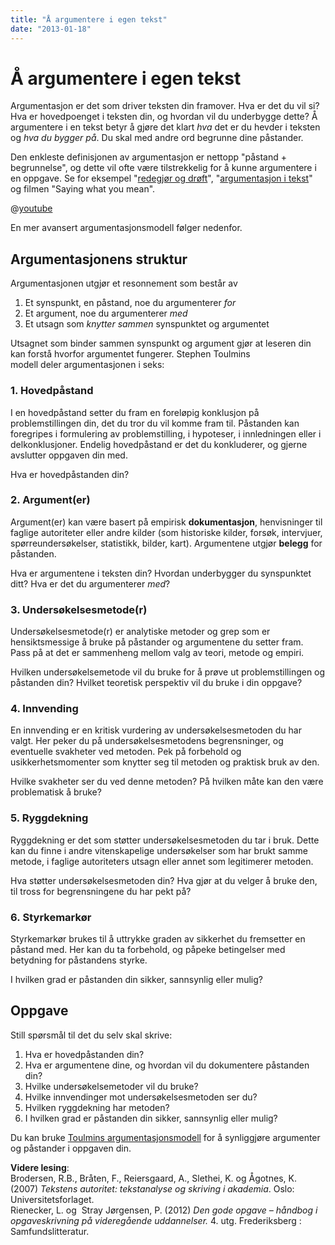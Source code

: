 ```yaml
---
title: "Å argumentere i egen tekst"
date: "2013-01-18"
---
```


# Å argumentere i egen tekst

Argumentasjon er det som driver teksten din framover. Hva er det du vil si? Hva er hovedpoenget i teksten din, og hvordan vil du underbygge dette? Å argumentere i en tekst betyr å gjøre det klart _hva_ det er du hevder i teksten og _hva du bygger på_. Du skal med andre ord begrunne dine påstander.

Den enkleste definisjonen av argumentasjon er nettopp "påstand + begrunnelse", og dette vil ofte være tilstrekkelig for å kunne argumentere i en oppgave. Se for eksempel "[redegjør og drøft](/skriving/struktur/redegjor-og-droft/)", "[argumentasjon i tekst](/lesing/argumentasjon-i-tekst/)" og filmen "Saying what you mean".

@[youtube](OWeAPxlxGnE)

En mer avansert argumentasjonsmodell følger nedenfor.

## Argumentasjonens struktur

Argumentasjonen utgjør et resonnement som består av

1. Et synspunkt, en påstand, noe du argumenterer _for_
2. Et argument, noe du argumenterer _med_
3. Et utsagn som _knytter sammen_ synspunktet og argumentet

Utsagnet som binder sammen synspunkt og argument gjør at leseren din kan forstå hvorfor argumentet fungerer. Stephen Toulmins modell deler argumentasjonen i seks:

### 1\. Hovedpåstand

I en hovedpåstand setter du fram en foreløpig konklusjon på problemstillingen din, det du tror du vil komme fram til. Påstanden kan foregripes i formulering av problemstilling, i hypoteser, i innledningen eller i delkonklusjoner. Endelig hovedpåstand er det du konkluderer, og gjerne avslutter oppgaven din med.

Hva er hovedpåstanden din?

### 2\. Argument(er)

Argument(er) kan være basert på empirisk **dokumentasjon**, henvisninger til faglige autoriteter eller andre kilder (som historiske kilder, forsøk, intervjuer, spørreundersøkelser, statistikk, bilder, kart). Argumentene utgjør **belegg** for påstanden.

Hva er argumentene i teksten din? Hvordan underbygger du synspunktet ditt? Hva er det du argumenterer _med_?

### 3\. Undersøkelsesmetode(r)

Undersøkelsesmetode(r) er analytiske metoder og grep som er hensiktsmessige å bruke på påstander og argumentene du setter fram. Pass på at det er sammenheng mellom valg av teori, metode og empiri.

Hvilken undersøkelsemetode vil du bruke for å prøve ut problemstillingen og påstanden din? Hvilket teoretisk perspektiv vil du bruke i din oppgave?

### 4\. Innvending

En innvending er en kritisk vurdering av undersøkelsesmetoden du har valgt. Her peker du på undersøkelsesmetodens begrensninger, og eventuelle svakheter ved metoden. Pek på forbehold og usikkerhetsmomenter som knytter seg til metoden og praktisk bruk av den.

Hvilke svakheter ser du ved denne metoden? På hvilken måte kan den være problematisk å bruke?

### 5\. Ryggdekning

Ryggdekning er det som støtter undersøkelsesmetoden du tar i bruk. Dette kan du finne i andre vitenskapelige undersøkelser som har brukt samme metode, i faglige autoriteters utsagn eller annet som legitimerer metoden.

Hva støtter undersøkelsesmetoden din? Hva gjør at du velger å bruke den, til tross for begrensningene du har pekt på?

### 6. Styrkemarkør

Styrkemarkør brukes til å uttrykke graden av sikkerhet du fremsetter en påstand med. Her kan du ta forbehold, og påpeke betingelser med betydning for påstandens styrke.

I hvilken grad er påstanden din sikker, sannsynlig eller mulig?

## Oppgave

Still spørsmål til det du selv skal skrive:

1. Hva er hovedpåstanden din?
2. Hva er argumentene dine, og hvordan vil du dokumentere påstanden din?
3. Hvilke undersøkelsemetoder vil du bruke?
4. Hvilke innvendinger mot undersøkelsesmetoden ser du?
5. Hvilken ryggdekning har metoden?
6. I hvilken grad er påstanden din sikker, sannsynlig eller mulig?

Du kan bruke [Toulmins argumentasjonsmodell](http://studypedia.au.dk/fileadmin/www.studiemetro.au.dk/Gul_Krav_til_universitetsopgaver/Argument/argument.html) for å synliggjøre argumenter og påstander i oppgaven din.

**Videre lesing**:  
Brodersen, R.B., Bråten, F., Reiersgaard, A., Slethei, K. og Ågotnes, K. (2007) _Tekstens autoritet: tekstanalyse og skriving i akademia_. Oslo: Universitetsforlaget.  
Rienecker, L. og  Stray Jørgensen, P. (2012) _Den gode opgave – håndbog i opgaveskrivning på videregående uddannelser._ 4. utg. Frederiksberg : Samfundslitteratur.
